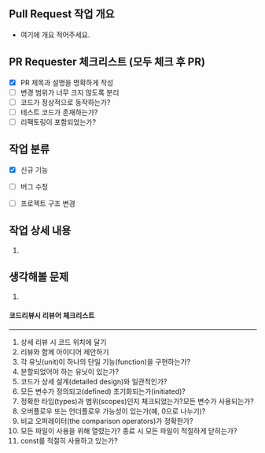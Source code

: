 ## Pull Request 작업 개요
- 여기에 개요 적어주세요.
<!--
  ex) 고양이가 야옹 소리를 내도록 수정
-->

## PR Requester 체크리스트 (모두 체크 후 PR)
- [x] PR 제목과 설명을 명확하게 작성
- [ ] 변경 범위가 너무 크지 않도록 분리
- [ ] 코드가 정상적으로 동작하는가?
- [ ] 테스트 코드가 존재하는가?
- [ ] 리팩토링이 포함되었는가?

## 작업 분류
- [x] 신규 기능
- [ ] 버그 수정
- [ ] 프로젝트 구조 변경


## 작업 상세 내용
1.
<!--
  ex) 
  1. 네 발 짐승 클래스에 `크앙` 함수 추가
  2. 고양이 클래스에서 `크앙` 함수에 `미야아옹.wav` 재생시킴
-->
## 생각해볼 문제
1. 
<!--
  ex) 
  1. wav 파일을 매번 입력하기 귀찮겠다.
-->

#### 코드리뷰시 리뷰어 체크리스트
---
1. 상세 리뷰 시 코드 위치에 달기
2. 리뷰와 함께 아이디어 제안하기
3. 각 유닛(unit)이 하나의 단일 기능(function)을 구현하는가?
4. 분할되었어야 하는 유닛이 있는가?
5. 코드가 상세 설계(detailed design)와 일관적인가?
6. 모든 변수가 정의되고(defined) 초기화되는가(initiated)? 
7. 정확한 타입(types)과 범위(scopes)인지 체크되었는가?모든 변수가 사용되는가?
8. 오버플로우 또는 언더플로우 가능성이 있는가(예, 0으로 나누기)?
9. 비교 오퍼레이터(the comparison operators)가 정확한가?
10. 모든 파일이 사용을 위해 열렸는가? 종료 시 모든 파일이 적절하게 닫히는가?
11. const를 적절히 사용하고 있는가?
